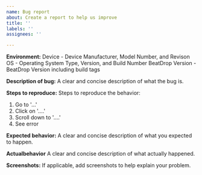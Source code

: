 ```yaml
---
name: Bug report
about: Create a report to help us improve
title: ''
labels: ''
assignees: ''

---
```


**Environment:**
Device - Device Manufacturer, Model Number, and Revison
OS - Operating System Type, Version, and Build Number
BeatDrop Version - BeatDrop Version including build tags

**Description of bug:**
A clear and concise description of what the bug is.

**Steps to reproduce:**
Steps to reproduce the behavior:
1. Go to '...'
2. Click on '....'
3. Scroll down to '....'
4. See error

**Expected behavior:**
A clear and concise description of what you expected to happen.

**Actualbehavior**
A clear and concise description of what actually happened.

**Screenshots:**
If applicable, add screenshots to help explain your problem.
